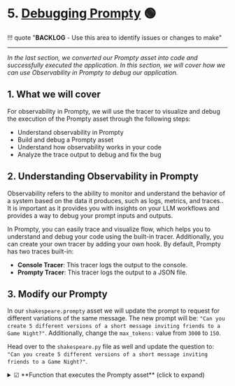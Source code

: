 # 5. [Debugging Prompty](https://www.prompty.ai/docs/getting-started/debugging-prompty) 🟢

!!! quote "**BACKLOG** - Use this area to identify issues or changes to make"

---

_In the last section, we converted our Prompty asset into code and successfully executed the application. In this section, we will cover how we can use Observability in Prompty to debug our application._


## 1. What we will cover

For observability in Prompty, we will use the tracer to visualize and debug the execution of the Prompty asset through the following steps:

- Understand observability in Prompty
- Build and debug a Prompty asset
- Understand how observability works in your code
- Analyze the trace output to debug and fix the bug


## 2. Understanding Observability in Prompty

Observability refers to the ability to monitor and understand the behavior of a system based on the data it produces, such as logs, metrics, and traces.. It is important as it provides you with insights on your LLM workflows and provides a way to debug your prompt inputs and outputs. 

In Prompty, you can easily trace and visualize flow, which helps you to understand and debug your code using the built-in tracer. Additionally, you can create your own tracer by adding your own hook. By default, Prompty has two traces built-in:

- **Console Tracer**: This tracer logs the output to the console.
- **Prompty Tracer**: This tracer logs the output to a JSON file.


## 3. Modify our Prompty
In our `shakespeare.prompty` asset we will update the prompt to request for different variations of the same message. The new prompt will be: `"Can you create 5 different versions of a short message inviting friends to a Game Night?"`. Additionally, change the `max_tokens:` value from `3000` to `150`.

Head over to the `shakespeare.py` file as well and update the question to: `"Can you create 5 different versions of a short message inviting friends to a Game Night?"`.


<details>
<summary>☑ **Function that executes the Prompty asset** (click to expand)</summary>
```markdown
---
name: Shakespearean Writing Prompty
description: A prompt that answers questions in Shakespearean style using Cohere Command-R model from GitHub Marketplace.
authors:
  - Bethany Jepchumba
model:
  api: chat
  configuration:
    type: azure_openai
    azure_endpoint: ${env:AZURE_OPENAI_ENDPOINT}
    azure_deployment: gpt-4o
  parameters:
    max_tokens: 150
sample:
  question: Can you create 5 different versions of a short message inviting friends to a Game Night?
---

system:
You are a Shakespearean writing assistant who speaks in a` Shakespearean style. You help people come up with creative ideas and content like stories, poems, and songs that use Shakespearean style of writing style, including words like "thou" and "hath”.
Here are some example of Shakespeare's style:
- Romeo, Romeo! Wherefore art thou Romeo?
- Love looks not with the eyes, but with the mind; and therefore is winged Cupid painted blind.
- Shall I compare thee to a summer's day? Thou art more lovely and more temperate.

example:
user: Please write a short text turning down an invitation to dinner.
assistant: Dearest,
  Regretfully, I must decline thy invitation.
  Prior engagements call me hence. Apologies.

user:
{{question}}
```
</details>


## 4. Adding observability to your code
To add a tracer, we have the following in our previously generated code snippet:

```python
from prompty.tracer import trace, Tracer, console_tracer, PromptyTracer

Tracer.add("console", console_tracer)
json_tracer = PromptyTracer()
Tracer.add("PromptyTracer", json_tracer.tracer)

@trace
def run(    
      question: any
) -> str:

  # execute the prompty file
  result = prompty.execute(
    "shakespeare.prompty", 
    inputs={
      "question": question
    }
  )
```

- **`Tracer.add("console", console_tracer)`**: logs tracing information to the console, useful for real-time debugging.
- **`json_tracer = PromptyTracer()`**: Creates an instance of the PromptyTracer class, which is a custom tracer.
- **`Tracer.add("PromptyTracer", json_tracer.tracer)`**: logs tracing in a `.tracy` JSON file for more detailed inspection after runs, providing you with an interactive UI.
- **`@trace`**: Decorator that traces the execution of the run function.


## 5: Analyzing and debugging the trace output

The output from the tracer is displayed in the console and in a `.tracy` file. A new `.tracy` file is created in a new `.runs` folder. 

The trace output is divided into three: _load, prepare_ and _run_. Load refers to the loading of the Prompty asset, prepare refers to the preparation of the Prompty asset, and run refers to the execution of the Prompty asset. Below is a sample of the trace output, showing the inputs, outputs, and metrics, such as execution time and token count:

> **Note:** it may take a while for the trace output to appear, and you may need to click several runs before seeing the full trace.

![Trace Output](./../assets/img/trace-output.png)


From the trace output, you can see the inputs, outputs and metrics such as time to execute the prompt and tokens. This information can be used to debug and fix any issues in your code. For example, we can see output has been truncated and the `Completion Tokens` count is less than 1000, which might not be sufficent for the prompt to generate different outputs. We can increase the `max_tokens` in our Prompty to 1000 to generate more tokens. Once done, run the code again and confirm you get 5 examples of the short message inviting friends to a Game Night.

![updated trace output](./../assets/img/trace-bug-fixed.png)

You can continue experimenting with different parameters such as `temperature` and observe how it affects the model outputs.


## 6. Using observability for Model Selection

Another way to make the most of observability is in Model Selection. You can switch between models and observe their performance such as completion tokens, latency and accuracy for different tasks. For example, you can switch between the `gpt-4o` and `gpt-35-turbo` models and observe the performance of each model. You can also leverage on GitHub Models, Azure OpenAI and other models to observe the performance of each model. Below is a comparison of the trace output for the `gpt-4o` and `gpt-35-turbo` models:

![grpt-35-turbo output](./../assets/img/gpt-35-turbo-trace.png)


From the output, you can see the difference in the completion tokens and the time taken to execute the prompt. This information can be used to select the best model for your use case.


## 7. Building a Custom Tracer in Prompty

In the guides section, we will provide a deep dive into [Observability in Prompty](/docs/guides/prompty-observability) and how you can create your own tracer.

---
[Want to Contribute To the Project?](/docs/contributing/) - _Updated Guidance Coming Soon_.
